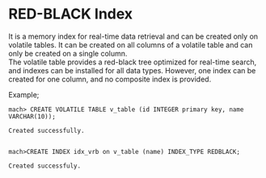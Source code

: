 # RED-BLACK Index

  
It is a memory index for real-time data retrieval and can be created only on volatile tables. It can be created on all columns of a volatile table and can only be created on a single column.  
The volatile table provides a red-black tree optimized for real-time search, and indexes can be installed for all data types. However, one index can be created for one column, and no composite index is provided.



Example;

```
mach> CREATE VOLATILE TABLE v_table (id INTEGER primary key, name VARCHAR(10));

Created successfully.
```

```

mach>CREATE INDEX idx_vrb on v_table (name) INDEX_TYPE REDBLACK;

Created successfuly.
```



